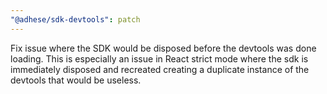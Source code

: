 ```yaml
---
"@adhese/sdk-devtools": patch
---
```


Fix issue where the SDK would be disposed before the devtools was done loading. This is especially an issue in React strict mode where the sdk is immediately disposed and recreated creating a duplicate instance of the devtools that would be useless.
